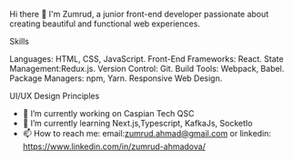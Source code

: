 
Hi there 👋
I'm Zumrud, a junior front-end developer passionate about creating beautiful and functional web experiences. 

Skills

Languages: HTML, CSS, JavaScript.
Front-End Frameworks: React.
State Management:Redux.js.
Version Control: Git.
Build Tools: Webpack, Babel.
Package Managers: npm, Yarn.
Responsive Web Design.

UI/UX Design Principles


- 🔭 I’m currently working on Caspian Tech QSC
- 🌱 I’m currently learning Next.js,Typescript, KafkaJs, SocketIo
- 📫 How to reach me: email:zumrud.ahmad@gmail.com or linkedin: https://www.linkedin.com/in/zumrud-ahmadova/
